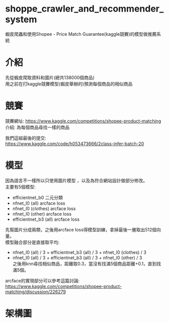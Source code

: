 # shoppe_crawler_and_recommender_system
蝦皮爬蟲和使用Shopee - Price Match Guarantee(kaggle競賽)的模型做推薦系統


# 介紹  
先從蝦皮爬取資料和圖片(總共138000個商品)  
用之前在打kaggle競賽模型(蝦皮舉辦的)預測每個商品的相似商品

# 競賽

競賽網址: https://www.kaggle.com/competitions/shopee-product-matching  
介紹: 為每個商品尋找一樣的商品  

我們這組最後的提交:  
https://www.kaggle.com/code/h053473666/2class-infer-batch-20  
# 模型
因為語言不一樣所以只使用圖片模型 ，以及為符合網站設計做部分修改。   
主要有5個模型:  
* efficientnet_b0 二元分類
* nfnet_l0 (all)  arcface loss
* nfnet_l0 (clothes) arcface loss
* nfnet_l0 (other) arcface loss
* efficientnet_b3 (all) arcface loss

先幫圖片分成兩類，之後用arcface loss得模型訓練，拿掉最後一層取出512個向量。  
模型融合部分是直接取平均:  
* nfnet_l0 (all) / 3  +  efficientnet_b3 (all) / 3  +  nfnet_l0 (clothes) / 3  
* nfnet_l0 (all) / 3  +  efficientnet_b3 (all) / 3  +  nfnet_l0 (other) / 3  
之後用knn尋找相似商品，距離取0.3，當沒有找滿5個商品距離+0.1，直到找滿5個。  

arcface的實現部分可以參考這篇討論:  
https://www.kaggle.com/competitions/shopee-product-matching/discussion/226279  

# 架構圖



